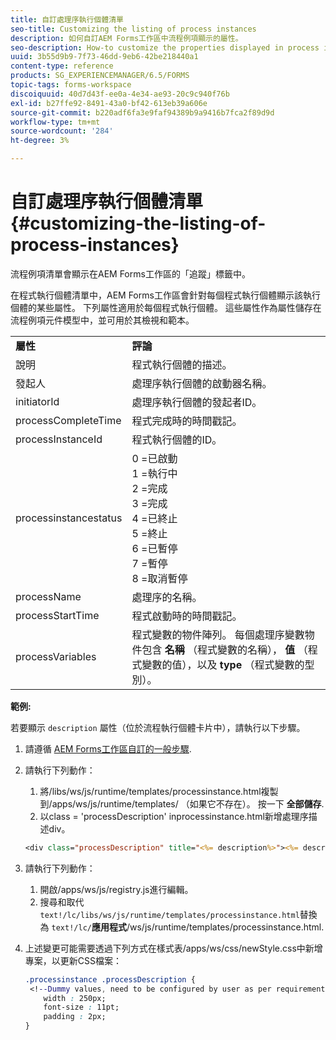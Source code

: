 ```yaml
---
title: 自訂處理序執行個體清單
seo-title: Customizing the listing of process instances
description: 如何自訂AEM Forms工作區中流程例項顯示的屬性。
seo-description: How-to customize the properties displayed in process instance in AEM Forms workspace.
uuid: 3b55d9b9-7f73-46dd-9eb6-42be218440a1
content-type: reference
products: SG_EXPERIENCEMANAGER/6.5/FORMS
topic-tags: forms-workspace
discoiquuid: 40d7d43f-ee0a-4e34-ae93-20c9c940f76b
exl-id: b27ffe92-8491-43a0-bf42-613eb39a606e
source-git-commit: b220adf6fa3e9faf94389b9a9416b7fca2f89d9d
workflow-type: tm+mt
source-wordcount: '284'
ht-degree: 3%

---
```


# 自訂處理序執行個體清單 {#customizing-the-listing-of-process-instances}

流程例項清單會顯示在AEM Forms工作區的「追蹤」標籤中。

在程式執行個體清單中，AEM Forms工作區會針對每個程式執行個體顯示該執行個體的某些屬性。 下列屬性適用於每個程式執行個體。 這些屬性作為屬性儲存在流程例項元件模型中，並可用於其檢視和範本。

<table>
 <tbody>
  <tr>
   <td><strong>屬性</strong></td>
   <td><strong>評論</strong></td>
  </tr>
  <tr>
   <td>說明</td>
   <td>程式執行個體的描述。</td>
  </tr>
  <tr>
   <td>發起人</td>
   <td>處理序執行個體的啟動器名稱。</td>
  </tr>
  <tr>
   <td>initiatorId</td>
   <td>處理序執行個體的發起者ID。</td>
  </tr>
  <tr>
   <td>processCompleteTime</td>
   <td>程式完成時的時間戳記。</td>
  </tr>
  <tr>
   <td>processInstanceId</td>
   <td>程式執行個體的ID。</td>
  </tr>
  <tr>
   <td>processinstancestatus</td>
   <td>0 =已啟動<br /> 1 =執行中<br /> 2 =完成<br /> 3 =完成<br /> 4 =已終止<br /> 5 =終止<br /> 6 =已暫停<br /> 7 =暫停<br /> 8 =取消暫停</td>
  </tr>
  <tr>
   <td>processName</td>
   <td>處理序的名稱。</td>
  </tr>
  <tr>
   <td>processStartTime</td>
   <td>程式啟動時的時間戳記。</td>
  </tr>
  <tr>
   <td>processVariables</td>
   <td>程式變數的物件陣列。 每個處理序變數物件包含 <strong>名稱</strong> （程式變數的名稱）， <strong>值</strong> （程式變數的值），以及<strong> type</strong> （程式變數的型別）。</td>
  </tr>
 </tbody>
</table>

**範例:**

若要顯示 `description` 屬性（位於流程執行個體卡片中），請執行以下步驟。

1. 請遵循 [AEM Forms工作區自訂的一般步驟](/help/forms/using/generic-steps-html-workspace-customization.md).
1. 請執行下列動作：

   1. 將/libs/ws/js/runtime/templates/processinstance.html複製到/apps/ws/js/runtime/templates/ （如果它不存在）。 按一下 **全部儲存**.
   1. 以class = &#39;processDescription&#39; inprocessinstance.html新增處理序描述div。

   ```jsp
   <div class="processDescription" title="<%= description%>"><%= description%></div>
   ```

1. 請執行下列動作：

   1. 開啟/apps/ws/js/registry.js進行編輯。
   1. 搜尋和取代 `text!/lc/libs/ws/js/runtime/templates/processinstance.html`替換為 `text!/lc/`**應用程式**/ws/js/runtime/templates/processinstance.html.

1. 上述變更可能需要透過下列方式在樣式表/apps/ws/css/newStyle.css中新增專案，以更新CSS檔案：

   ```css
   .processinstance .processDescription {
    <!--Dummy values, need to be configured by user as per requirement as well as user can add or delete any property depending upon requirement-->
       width : 250px;
       font-size : 11pt;
       padding : 2px;
   }
   ```

